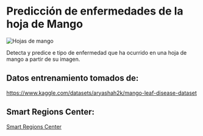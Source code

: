 # Predicción de enfermedades de la hoja de Mango
![Hojas de mango](https://huerto-en-casa.com/wp-content/uploads/2021/12/enfermedades-del-mango.jpg)

Detecta y predice e tipo de enfermedad que ha ocurrido en una hoja de mango a partir de su imagen.

## Datos entrenamiento tomados de:
https://www.kaggle.com/datasets/aryashah2k/mango-leaf-disease-dataset

## Smart Regions Center:
[Smart Regions Center]([https://smartregionscenter.com.co/](https://huerto-en-casa.com/wp-content/uploads/2021/12/enfermedades-del-mango.jpg))
